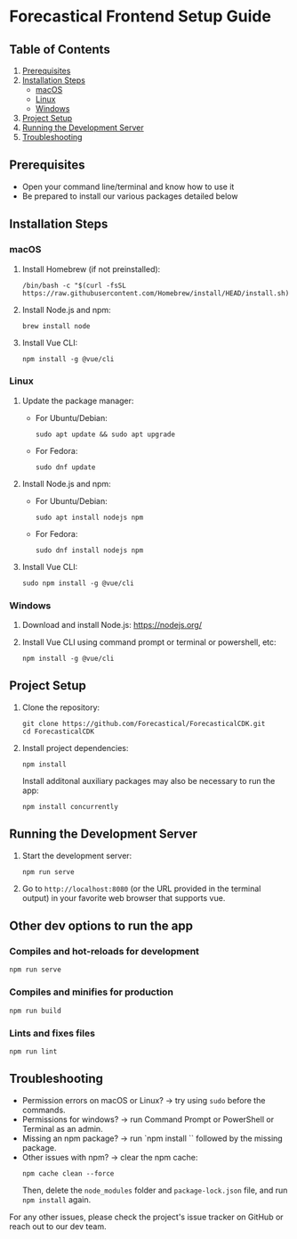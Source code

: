 # Forecastical Frontend Setup Guide

## Table of Contents

1. [Prerequisites](#prerequisites)
2. [Installation Steps](#installation-steps)
   - [macOS](#macos)
   - [Linux](#linux)
   - [Windows](#windows)
3. [Project Setup](#project-setup)
4. [Running the Development Server](#running-the-development-server)
5. [Troubleshooting](#troubleshooting)

## Prerequisites

- Open your command line/terminal and know how to use it
- Be prepared to install our various packages detailed below

## Installation Steps

### macOS

1. Install Homebrew (if not preinstalled):
   ```
   /bin/bash -c "$(curl -fsSL https://raw.githubusercontent.com/Homebrew/install/HEAD/install.sh)"
   ```

2. Install Node.js and npm:
   ```
   brew install node
   ```

3. Install Vue CLI:
   ```
   npm install -g @vue/cli
   ```

### Linux

1. Update the package manager:
   - For Ubuntu/Debian:
     ```
     sudo apt update && sudo apt upgrade
     ```
   - For Fedora:
     ```
     sudo dnf update
     ```

2. Install Node.js and npm:
   - For Ubuntu/Debian:
     ```
     sudo apt install nodejs npm
     ```
   - For Fedora:
     ```
     sudo dnf install nodejs npm
     ```

3. Install Vue CLI:
   ```
   sudo npm install -g @vue/cli
   ```

### Windows

1. Download and install Node.js: https://nodejs.org/

2. Install Vue CLI using command prompt or terminal or powershell, etc:
   ```
   npm install -g @vue/cli
   ```

## Project Setup

1. Clone the repository:
   ```
   git clone https://github.com/Forecastical/ForecasticalCDK.git
   cd ForecasticalCDK
   ```

2. Install project dependencies:
   ```
   npm install
   ```

   Install additonal auxiliary packages may also be necessary to run the app:
   ```
   npm install concurrently
   ```

## Running the Development Server

1. Start the development server:
   ```
   npm run serve
   ```

2. Go to `http://localhost:8080` (or the URL provided in the terminal output) in your favorite web browser that supports vue.

## Other dev options to run the app

### Compiles and hot-reloads for development
```
npm run serve
```

### Compiles and minifies for production
```
npm run build
```

### Lints and fixes files
```
npm run lint
```


## Troubleshooting

- Permission errors on macOS or Linux? -> try using `sudo` before the commands.
- Permissions for windows? -> run Command Prompt or PowerShell or Terminal as an admin.
- Missing an npm package? -> run `npm install `` followed by the missing package.
- Other issues with npm? -> clear the npm cache:
  ```
  npm cache clean --force
  ```
  Then, delete the `node_modules` folder and `package-lock.json` file, and run `npm install` again.

For any other issues, please check the project's issue tracker on GitHub or reach out to our dev team.

